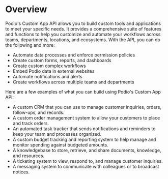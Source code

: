 # Overview

Podio's Custom App API allows you to build custom tools and applications to meet your specific needs. It provides a comprehensive suite of features and functions to help you customize and automate your workflows across teams, departments, locations, and ecosystems. With the API, you can do the following and more:

- Automate data processes and enforce permission policies
- Create custom forms, reports, and dashboards
- Create custom complex workflows
- Embed Podio data in external websites
- Automate notifications and alerts
- Create workflows across multiple teams and departments

Here are a few examples of what you can build using Podio's Custom App API:

- A custom CRM that you can use to manage customer inquiries, orders, follow-ups, and records.
- A custom order management system to allow your customers to place and track orders.
- An automated task tracker that sends notifications and reminders to keep your team and processes organized.
- A custom budget tracking and reporting system to help manage and monitor spending against budgeted amounts.
- A knowledgebase to store, retrieve, and share documents, knowledge, and resources.
- A ticketing system to view, respond to, and manage customer inquiries.
- A messaging system to communicate with colleagues or to broadcast notices.
